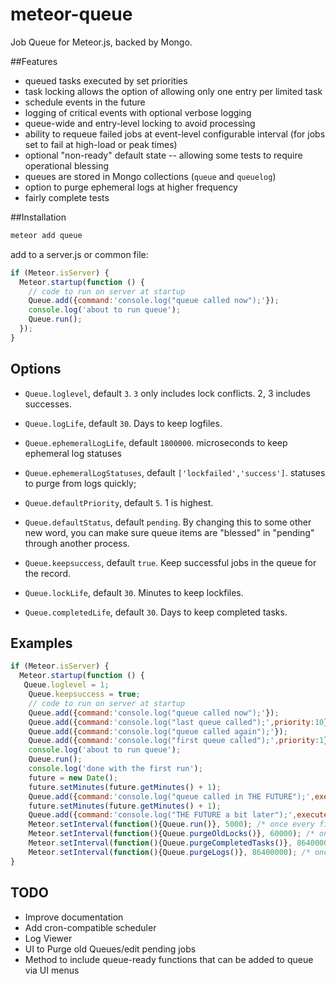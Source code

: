 meteor-queue
============

Job Queue for Meteor.js, backed by Mongo.

##Features
- queued tasks executed by set priorities
- task locking allows the option of allowing only one entry per limited task
- schedule events in the future
- logging of critical events with optional verbose logging
- queue-wide and entry-level locking to avoid processing
- ability to requeue failed jobs at event-level configurable interval (for jobs set to fail at high-load or peak times)
- optional "non-ready" default state -- allowing some tests to require operational blessing
- queues are stored in Mongo collections (`queue` and `queuelog`)
- option to purge ephemeral logs at higher frequency
- fairly complete tests


##Installation
```sh
meteor add queue
```

add to a server.js or common file:

```javascript
if (Meteor.isServer) {
  Meteor.startup(function () {
	// code to run on server at startup
	Queue.add({command:'console.log("queue called now");'});
	console.log('about to run queue');
	Queue.run();
  });
}
```


## Options

* `Queue.loglevel`,  default `3`. `3` only includes lock conflicts.  2, 3 includes successes.

* `Queue.logLife`, default `30`. Days to keep logfiles.

* `Queue.ephemeralLogLife`, default `1800000`. microseconds to keep ephemeral log statuses

* `Queue.ephemeralLogStatuses`, default `['lockfailed','success']`. statuses to purge from logs quickly;

* `Queue.defaultPriority`, default `5`. 1 is highest.

* `Queue.defaultStatus`, default `pending`. By changing this to some other new word, you can make sure queue items are "blessed" in "pending" through another process.

* `Queue.keepsuccess`, default `true`. Keep successful jobs in the queue for the record.

* `Queue.lockLife`, default `30`. Minutes to keep lockfiles.

* `Queue.completedLife`, default `30`. Days to keep completed tasks.



## Examples

```javascript
if (Meteor.isServer) {
  Meteor.startup(function () {
   Queue.loglevel = 1;
	Queue.keepsuccess = true;
	// code to run on server at startup
	Queue.add({command:'console.log("queue called now");'});
	Queue.add({command:'console.log("last queue called");',priority:10});
	Queue.add({command:'console.log("queue called again");'});
	Queue.add({command:'console.log("first queue called");',priority:1});
	console.log('about to run queue');
	Queue.run();
	console.log('done with the first run');
	future = new Date();
	future.setMinutes(future.getMinutes() + 1);
	Queue.add({command:'console.log("queue called in THE FUTURE");',execute_after:future});
	future.setMinutes(future.getMinutes() + 1);
	Queue.add({command:'console.log("THE FUTURE a bit later");',execute_after:future});
	Meteor.setInterval(function(){Queue.run()}, 5000); /* once every five seconds */
	Meteor.setInterval(function(){Queue.purgeOldLocks()}, 60000); /* once a minute */
	Meteor.setInterval(function(){Queue.purgeCompletedTasks()}, 86400000); /* once a day */
	Meteor.setInterval(function(){Queue.purgeLogs()}, 86400000); /* once a day */
}
```
## TODO

- Improve documentation
- Add cron-compatible scheduler
- Log Viewer
- UI to Purge old Queues/edit pending jobs
- Method to include queue-ready functions that can be added to queue via UI menus
